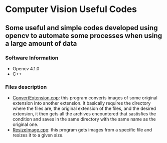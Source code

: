 # Computer Vision Useful Codes
## Some useful and simple codes developed using opencv to automate some processes when using a large amount of data
### Software Information
- Opencv 4.1.0
- C++
### Files description
- [ConvertExtension.cpp](https://github.com/AnneLivia/ComputerVisionUsefulCodes/blob/master/source/convertExtensions.cpp): this program converts images
of some original extension into another extension. It basically requires the directory where the files are, the original extension of the files, 
and the desired extension, it then gets all the archives encountered that sastisfies the condition and saves in the same directory with the same 
name as the original one.
- [ResizeImage.cpp](https://github.com/AnneLivia/ComputerVisionUsefulCodes/blob/master/source/resizeImage.cpp): this program gets images from a specific file
and resizes it to a given size.